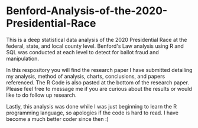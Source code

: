 # Benford-Analysis-of-the-2020-Presidential-Race
This is a deep statistical data analysis of the 2020 Presidential Race at the federal, state, and local county level. Benford's Law analysis using R and SQL was conducted at each level to detect for ballot fraud and manipulation.

In this respository you will find the research paper I have submitted detailing my analysis, method of analysis, charts, conclusions, and papers referenced. The R Code is also pasted at the bottom of the research paper. Please feel free to message me if you are curious about the results or would like to do follow up research.

Lastly, this analysis was done while I was just beginning to learn the R programming language, so apologies if the code is hard to read. I have become a much better coder since then :)
